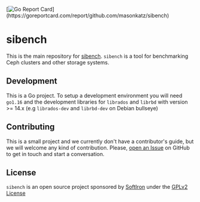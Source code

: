 [![Go Report Card](https://goreportcard.com/badge/github.com/masonkatz/sibench?)](https://goreportcard.com/report/github.com/masonkatz/sibench)

# sibench

This is the main repository for [sibench]. `sibench` is a tool for benchmarking
Ceph clusters and other storage systems.

## Development

This is a Go project. To setup a development environment you will need `go1.16`
and the development libraries for `librados` and `librbd` with version >= 14.x
(e.g `librados-dev` and `librbd-dev` on Debian bullseye)

## Contributing

This is a small project and we currently don't have a contributor's guide, but
we will welcome any kind of contribution. Please, [open an Issue] on GitHub
to get in touch and start a conversation.

## License

`sibench` is an open source project sponsored by [SoftIron] under the
[GPLv2 License]


[sibench]: https://sibench.io
[open an Issue]: https://github.com/SoftIron/sibench/issues
[SoftIron]: https://softiron.com
[GPLv2 License]: https://github.com/SoftIron/sibench/blob/master/COPYING
